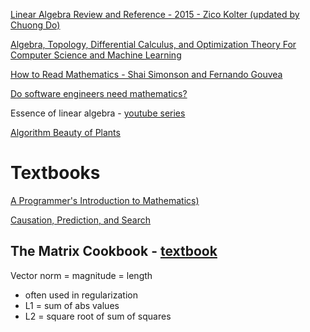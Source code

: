 [Linear Algebra Review and Reference - 2015 - Zico Kolter (updated by Chuong Do)](http://cs229.stanford.edu/section/cs229-linalg.pdf)

[Algebra, Topology, Differential Calculus, and Optimization Theory For Computer Science and Machine Learning](https://www.cis.upenn.edu/~jean/math-deep.pdf)

[How to Read Mathematics - Shai Simonson and Fernando Gouvea](http://www.people.vcu.edu/~dcranston/490/handouts/math-read.html)

[Do software engineers need mathematics?](https://www.maa.org/external_archive/devlin/devlin_10_00.html)

Essence of linear algebra - [youtube series](https://www.youtube.com/playlist?list=PLZHQObOWTQDPD3MizzM2xVFitgF8hE_ab)

[Algorithm Beauty of Plants](http://algorithmicbotany.org/papers/abop/abop.pdf)

# Textbooks

[A Programmer's Introduction to Mathematics)](https://pimbook.org/) 

[Causation, Prediction, and Search](https://www.cs.cmu.edu/afs/cs.cmu.edu/project/learn-43/lib/photoz/.g/web/.g/scottd/fullbook.pdf)

## The Matrix Cookbook - [textbook](https://www.math.uwaterloo.ca/~hwolkowi/matrixcookbook.pdf)

Vector norm = magnitude = length
- often used in regularization
- L1 = sum of abs values 
- L2 = square root of sum of squares

